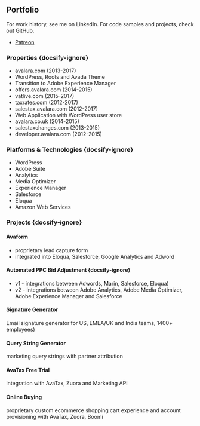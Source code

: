 
## Portfolio

For work history, see me on LinkedIn.
For code samples and projects, check out GitHub.

- [Patreon](https://www.patreon.com/slybootsstudio)


### Properties {docsify-ignore}

- avalara.com (2013-2017)
 - WordPress, Roots and Avada Theme
 - Transition to Adobe Experience Manager
- offers.avalara.com (2014-2015)
- vatlive.com (2015-2017)
- taxrates.com (2012-2017)
- salestax.avalara.com (2012-2017)
 - Web Application with WordPress user store
- avalara.co.uk (2014-2015)
- salestaxchanges.com (2013-2015)
- developer.avalara.com (2012-2015)


### Platforms & Technologies {docsify-ignore}
- WordPress
- Adobe Suite
- Analytics
- Media Optimizer
- Experience Manager
- Salesforce
- Eloqua
- Amazon Web Services

### Projects  {docsify-ignore}

#### Avaform
- proprietary lead capture form
- integrated into Eloqua, Salesforce, Google Analytics and Adword

#### Automated PPC Bid Adjustment {docsify-ignore}
- v1 - integrations between Adwords, Marin, Salesforce, Eloqua)
- v2 - integrations between Adobe Analytics, Adobe Media Optimizer, Adobe Experience Manager and Salesforce

#### Signature Generator
Email signature generator for US, EMEA/UK and India teams, 1400+ employees)

#### Query String Generator
marketing query strings with partner attribution

#### AvaTax Free Trial
integration with AvaTax, Zuora and Marketing API

#### Online Buying
proprietary custom ecommerce shopping cart experience and account provisioning with AvaTax, Zuora, Boomi